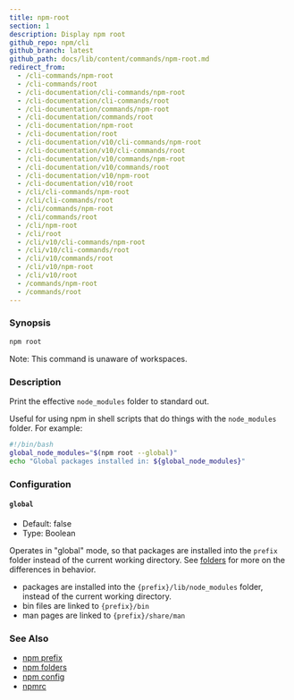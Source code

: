 ```yaml
---
title: npm-root
section: 1
description: Display npm root
github_repo: npm/cli
github_branch: latest
github_path: docs/lib/content/commands/npm-root.md
redirect_from:
  - /cli-commands/npm-root
  - /cli-commands/root
  - /cli-documentation/cli-commands/npm-root
  - /cli-documentation/cli-commands/root
  - /cli-documentation/commands/npm-root
  - /cli-documentation/commands/root
  - /cli-documentation/npm-root
  - /cli-documentation/root
  - /cli-documentation/v10/cli-commands/npm-root
  - /cli-documentation/v10/cli-commands/root
  - /cli-documentation/v10/commands/npm-root
  - /cli-documentation/v10/commands/root
  - /cli-documentation/v10/npm-root
  - /cli-documentation/v10/root
  - /cli/cli-commands/npm-root
  - /cli/cli-commands/root
  - /cli/commands/npm-root
  - /cli/commands/root
  - /cli/npm-root
  - /cli/root
  - /cli/v10/cli-commands/npm-root
  - /cli/v10/cli-commands/root
  - /cli/v10/commands/root
  - /cli/v10/npm-root
  - /cli/v10/root
  - /commands/npm-root
  - /commands/root
---
```


### Synopsis

```bash
npm root
```

Note: This command is unaware of workspaces.

### Description

Print the effective `node_modules` folder to standard out.

Useful for using npm in shell scripts that do things with the `node_modules` folder. For example:

```bash
#!/bin/bash
global_node_modules="$(npm root --global)"
echo "Global packages installed in: ${global_node_modules}"
```

### Configuration

#### `global`

- Default: false
- Type: Boolean

Operates in "global" mode, so that packages are installed into the `prefix` folder instead of the current working directory. See [folders](/cli/v10/configuring-npm/folders) for more on the differences in behavior.

- packages are installed into the `{prefix}/lib/node_modules` folder, instead of the current working directory.
- bin files are linked to `{prefix}/bin`
- man pages are linked to `{prefix}/share/man`

### See Also

- [npm prefix](/cli/v10/commands/npm-prefix)
- [npm folders](/cli/v10/configuring-npm/folders)
- [npm config](/cli/v10/commands/npm-config)
- [npmrc](/cli/v10/configuring-npm/npmrc)
